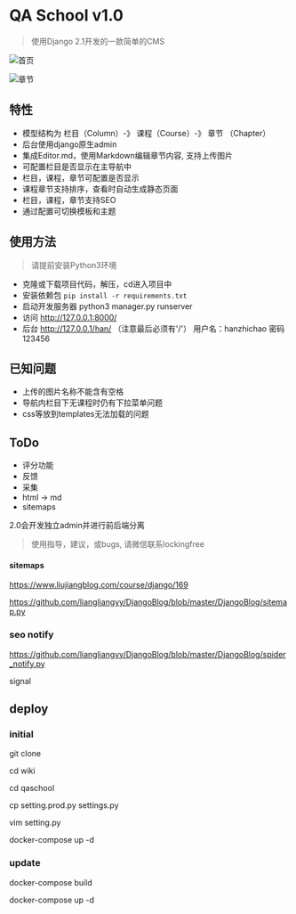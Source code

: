 # QA School v1.0
> 使用Django 2.1开发的一款简单的CMS

![首页](https://s1.ax1x.com/2018/11/06/ioq4zj.png)

![章节](https://s1.ax1x.com/2018/11/06/ioqIQs.png)

## 特性
- 模型结构为 栏目（Column）-》 课程（Course）-》 章节 （Chapter）
- 后台使用django原生admin
- 集成Editor.md，使用Markdown编辑章节内容, 支持上传图片
- 可配置栏目是否显示在主导航中
- 栏目，课程，章节可配置是否显示
- 课程章节支持排序，查看时自动生成静态页面
- 栏目，课程，章节支持SEO
- 通过配置可切换模板和主题

## 使用方法
> 请提前安装Python3环境
- 克隆或下载项目代码，解压，cd进入项目中
- 安装依赖包 `pip install -r requirements.txt`
- 启动开发服务器 python3 manager.py runserver
- 访问 http://127.0.0.1:8000/
- 后台 http://127.0.0.1/han/ （注意最后必须有'/'） 用户名：hanzhichao 密码 123456 


## 已知问题
- 上传的图片名称不能含有空格
- 导航内栏目下无课程时仍有下拉菜单问题
- css等放到templates无法加载的问题


## ToDo
- 评分功能
- 反馈
- 采集
- html -> md
- sitemaps

2.0会开发独立admin并进行前后端分离

> 使用指导，建议，或bugs, 请微信联系lockingfree 

#### sitemaps
https://www.liujiangblog.com/course/django/169

https://github.com/liangliangyy/DjangoBlog/blob/master/DjangoBlog/sitemap.py

### seo notify

https://github.com/liangliangyy/DjangoBlog/blob/master/DjangoBlog/spider_notify.py

signal

## deploy
### initial
git clone

cd wiki

cd qaschool

cp setting.prod.py settings.py

vim setting.py

docker-compose up -d

### update
docker-compose build

docker-compose up -d


